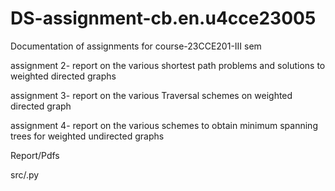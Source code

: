 # DS-assignment-cb.en.u4cce23005

Documentation of assignments for course-23CCE201-III sem

assignment 2- report on the various shortest path problems and solutions to weighted directed graphs

assignment 3- report on the various Traversal schemes on weighted directed graph

assignment 4- report on the various  schemes to obtain minimum spanning trees for weighted undirected graphs

Report/Pdfs

src/.py
